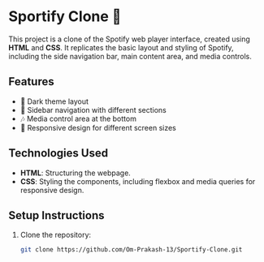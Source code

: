 # Sportify Clone 🎵

This project is a clone of the Spotify web player interface, created using **HTML** and **CSS**. It replicates the basic layout and styling of Spotify, including the side navigation bar, main content area, and media controls.

## Features

- 🎨 Dark theme layout
- 📑 Sidebar navigation with different sections
- 🎶 Media control area at the bottom
- 🔄 Responsive design for different screen sizes

## Technologies Used

- **HTML**: Structuring the webpage.
- **CSS**: Styling the components, including flexbox and media queries for responsive design.

## Setup Instructions

1. Clone the repository:
   ```bash
   git clone https://github.com/Om-Prakash-13/Sportify-Clone.git
